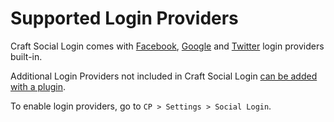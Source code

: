 # Supported Login Providers

Craft Social Login comes with [Facebook]({entry:1846:url}), [Google]({entry:1849:url}) and [Twitter]({entry:1850:url}) login providers built-in.

Additional Login Providers not included in Craft Social Login [can be added with a plugin]({entry:1851:url}).

To enable login providers, go to `CP > Settings > Social Login`.
